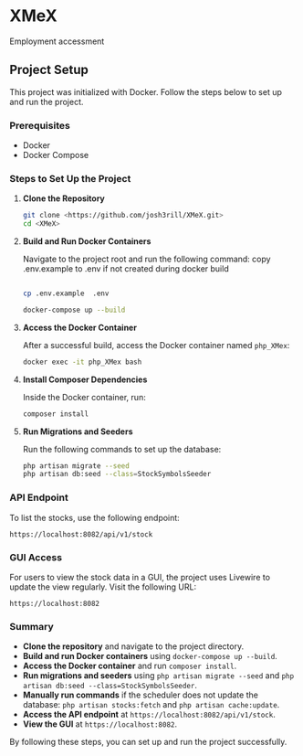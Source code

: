 # XMeX
 Employment accessment

## Project Setup

This project was initialized with Docker. Follow the steps below to set up and run the project.

### Prerequisites

- Docker
- Docker Compose

### Steps to Set Up the Project

1. **Clone the Repository**

   ```sh
   git clone <https://github.com/josh3rill/XMeX.git>
   cd <XMeX>
   ```

2. **Build and Run Docker Containers**

   Navigate to the project root and run the following command:
   copy .env.example to .env if not created during docker build


   ```sh

   cp .env.example  .env

   docker-compose up --build
   ```

3. **Access the Docker Container**

   After a successful build, access the Docker container named `php_XMex`:

   ```sh
   docker exec -it php_XMex bash
   ```

4. **Install Composer Dependencies**

   Inside the Docker container, run:

   ```sh
   composer install
   ```

5. **Run Migrations and Seeders**

   Run the following commands to set up the database:

   ```sh
   php artisan migrate --seed
   php artisan db:seed --class=StockSymbolsSeeder
   ```


### API Endpoint

To list the stocks, use the following endpoint:

```
https://localhost:8082/api/v1/stock
```

### GUI Access

For users to view the stock data in a GUI, the project uses Livewire to update the view regularly. Visit the following URL:

```
https://localhost:8082
```

### Summary

- **Clone the repository** and navigate to the project directory.
- **Build and run Docker containers** using `docker-compose up --build`.
- **Access the Docker container** and run `composer install`.
- **Run migrations and seeders** using `php artisan migrate --seed` and `php artisan db:seed --class=StockSymbolsSeeder`.
- **Manually run commands** if the scheduler does not update the database: `php artisan stocks:fetch` and `php artisan cache:update`.
- **Access the API endpoint** at `https://localhost:8082/api/v1/stock`.
- **View the GUI** at `https://localhost:8082`.

By following these steps, you can set up and run the project successfully.
